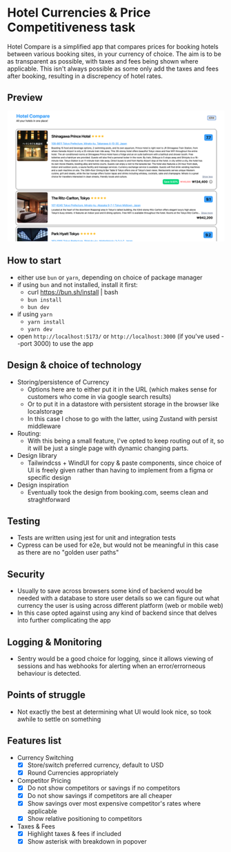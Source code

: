 # Hotel Currencies & Price Competitiveness task
Hotel Compare is a simplified app that compares prices for booking hotels between various booking sites, in your currency of choice.
The aim is to be as transparent as possible, with taxes and fees being shown where applicable. This isn't always possible as some only add the taxes and fees after booking, resulting in a discrepency of hotel rates.

## Preview
![Preview image](./public/sample-image.png "Preview")


## How to start
- either use `bun` or `yarn`, depending on choice of package manager
- if using `bun` and not installed, install it first:
  - curl https://bun.sh/install | bash
  - `bun install`
  - `bun dev`
- if using `yarn`
  - `yarn install`
  - `yarn dev`
- open `http://localhost:5173/` or `http://localhost:3000` (if you've used --port 3000) to use the app


## Design & choice of technology
- Storing/persistence of Currency
  - Options here are to either put it in the URL (which makes sense for customers who come in via google search results)
  - Or to put it in a datastore with persistent storage in the browser like localstorage 
  - In this case I chose to go with the latter, using Zustand with persist middleware
- Routing:
  - With this being a small feature, I've opted to keep routing out of it, so it will be just a single page with dynamic changing parts.
- Design library
  - Tailwindcss + WindUI for copy & paste components, since choice of UI is freely given rather than having to implement from a figma or specific design
- Design inspiration
  - Eventually took the design from booking.com, seems clean and straghtforward

## Testing
- Tests are written using jest for unit and integration tests
- Cypress can be used for e2e, but would not be meaningful in this case as there are no "golden user paths"

## Security
- Usually to save across browsers some kind of backend would be needed with a database to store user details so we can figure out
what currency the user is using across different platform (web or mobile web)
- In this case opted against using any kind of backend since that delves into further complicating the app

## Logging & Monitoring
- Sentry would be a good choice for logging, since it allows viewing of sessions and has webhooks for alerting when an error/errorneous behaviour
is detected.

## Points of struggle
- Not exactly the best at determining what UI would look nice, so took awhile to settle on something


## Features list
- Currency Switching
  - [x] Store/switch preferred currency, default to USD
  - [x] Round Currencies appropriately
- Competitor Pricing
  - [x] Do not show competitors or savings if no competitors
  - [x] Do not show savings if competitors are all cheaper
  - [x] Show savings over most expensive competitor's rates where applicable
  - [x] Show relative positioning to competitors
- Taxes & Fees
  - [x] Highlight taxes & fees if included
  - [x] Show asterisk with breakdown in popover